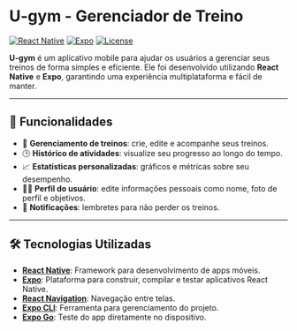 # U-gym - Gerenciador de Treino

[![React Native](https://img.shields.io/badge/React%20Native-0.72.3-blue)](https://reactnative.dev/)
[![Expo](https://img.shields.io/badge/Expo-49.0.0-000000)](https://expo.dev/)
[![License](https://img.shields.io/badge/license-MIT-green)](./LICENSE)

**U-gym** é um aplicativo mobile para ajudar os usuários a gerenciar seus treinos de forma simples e eficiente. Ele foi desenvolvido utilizando **React Native** e **Expo**, garantindo uma experiência multiplataforma e fácil de manter.

---

## 🚀 Funcionalidades

- 📅 **Gerenciamento de treinos**: crie, edite e acompanhe seus treinos.
- 🕒 **Histórico de atividades**: visualize seu progresso ao longo do tempo.
- 📈 **Estatísticas personalizadas**: gráficos e métricas sobre seu desempenho.
- 🧑‍💻 **Perfil do usuário**: edite informações pessoais como nome, foto de perfil e objetivos.
- 🔔 **Notificações**: lembretes para não perder os treinos.

---

## 🛠️ Tecnologias Utilizadas

- **[React Native](https://reactnative.dev/)**: Framework para desenvolvimento de apps móveis.
- **[Expo](https://expo.dev/)**: Plataforma para construir, compilar e testar aplicativos React Native.
- **[React Navigation](https://reactnavigation.org/)**: Navegação entre telas.
- **[Expo CLI](https://docs.expo.dev/workflow/expo-cli/)**: Ferramenta para gerenciamento do projeto.
- **[Expo Go](https://expo.dev/client)**: Teste do app diretamente no dispositivo.
